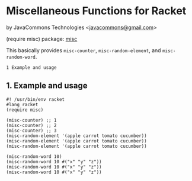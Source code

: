 # Miscellaneous Functions for Racket

by JavaCommons Technologies
<[javacommons@gmail.com](mailto:javacommons@gmail.com)>

 (require misc) package: [misc](https://pkgs.racket-lang.org/package/misc)

This basically provides `misc-counter`, `misc-random-element`, and
`misc-random-word`.

    1 Example and usage

## 1. Example and usage

```racket
#! /usr/bin/env racket                               
#lang racket                                         
(require misc)                                       
                                                     
(misc-counter) ;; 1                                  
(misc-counter) ;; 2                                  
(misc-counter) ;; 3                                  
(misc-random-element '(apple carrot tomato cucumber))
(misc-random-element '(apple carrot tomato cucumber))
(misc-random-element '(apple carrot tomato cucumber))
                                                     
(misc-random-word 10)                                
(misc-random-word 10 #("x" "y" "z"))                 
(misc-random-word 10 #("x" "y" "z"))                 
(misc-random-word 10 #("x" "y" "z"))                 
```
